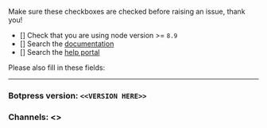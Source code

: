 Make sure these checkboxes are checked before raising an issue, thank you!

- [] Check that you are using node version >= `8.9`
- [] Search the [documentation](https://botpress.io/docs)
- [] Search the [help portal](https://help.botpress.io/)

Please also fill in these fields:

---

<!-- Run `botpress -V` -->
### Botpress version: `<<VERSION HERE>>`

<!-- Which channels is your bot using? -->
### Channels: <<list of channels>>

